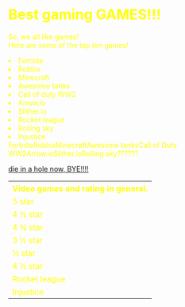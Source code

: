 <!DOCTYPE html>
<html>
<title>boioioio</title>
 <head>
<meta-charset=“utf-8”>
    
<style>
#GAMES{ color: rgb( 0, 0, 400)
}

body{color:rgb( 0, 0, 300)
}

#some-games{font-weight: bold;
Font-size=“52px”
Text-align:center;    
    Font-family:”serif”, “monospace”
}

Body{color: rgb(255, 255, 0);
}

</style>
</head>
<h1 id=“GAMES”> Best gaming GAMES!!!</h1>
<body>
<p id=“some-games”>So, we all like games!<br> Here are some of the top ten games!</p>
<or>
<li>Fortnite</li>
<li>Roblox</li>
<li>Minecraft</li>
<li>Awesome tanks</li>
<li>Call of duty WW2</li>
<li>Arrow.io</li>
<li>Slither.io</li>
<li>Rocket league</li>
<li>Rolling sky</li>
<li>Injustice</li>
</or>
<table>
    <thead>
          <tbody>
         <th>Video games and rating in general.</th>
             <tr>Fortnite</tr>
            <td>5 star</td>
           <tr>Roblox</tr>
             <td>4 ½ star</td>
       <tr>Minecraft</tr>
  <td>4 ¾ star</td>
          <tr>Awesome tanks</tr>
         <td>3 ½ star</td>
                    <tr>Call of Duty WW2</tr>
                 <td> ½ star</td>
                <tr>Arrow.io</tr>
                <td>4 ½ star</td>
                           <tr>Slither.io</tr>
                           <td>Rocket league</td>
  <tr>Rolling sky</tr>
         <td>Injustice</td>
    <tr>??????</tr>
</thead>
</tbody>
 <a href=“https://m.youtube.com/results?search_query=koifishy” click here to go to koi fishy’s quality YouTube channel!>
<p> die in a hole now, BYE!!!!</p>
</html>


        


